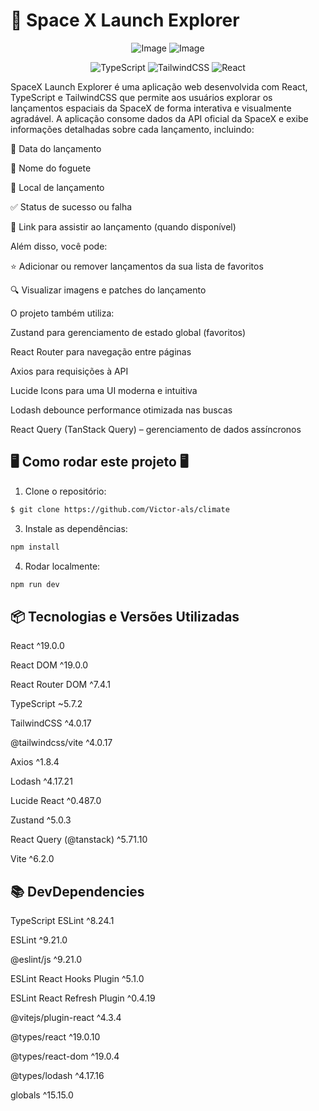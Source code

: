 # 🚀 Space X Launch Explorer

<div align="center">

 ![Image](https://github.com/user-attachments/assets/c7e75935-c4ba-495d-9319-01a629396a2b)
 ![Image](https://github.com/user-attachments/assets/ca67a80b-9ca4-4c02-9881-33b42751f906)
<div data-badges>
    <img src="https://img.shields.io/badge/typescript-%23007ACC.svg?style=for-the-badge&logo=typescript&logoColor=white" alt="TypeScript" />
    <img src="https://img.shields.io/badge/tailwindcss-%2338B2AC.svg?style=for-the-badge&logo=tailwind-css&logoColor=white" alt="TailwindCSS" />
    <img src="https://img.shields.io/badge/react-%2320232a.svg?style=for-the-badge&logo=react&logoColor=%2361DAFB" alt="React" />
</div>

</div>

SpaceX Launch Explorer é uma aplicação web desenvolvida com React, TypeScript e TailwindCSS que permite aos usuários explorar os lançamentos espaciais da SpaceX de forma interativa e visualmente agradável.
A aplicação consome dados da API oficial da SpaceX e exibe informações detalhadas sobre cada lançamento, incluindo:

📅 Data do lançamento

🚀 Nome do foguete

📍 Local de lançamento

✅ Status de sucesso ou falha

🎥 Link para assistir ao lançamento (quando disponível)

Além disso, você pode:

⭐ Adicionar ou remover lançamentos da sua lista de favoritos

🔍 Visualizar imagens e patches do lançamento


O projeto também utiliza:

Zustand para gerenciamento de estado global (favoritos)

React Router para navegação entre páginas

Axios para requisições à API

Lucide Icons para uma UI moderna e intuitiva

Lodash debounce performance otimizada nas buscas

React Query (TanStack Query) – gerenciamento de dados assíncronos

## 🖥️ Como rodar este projeto 🖥️

1. Clone o repositório:

```sh
$ git clone https://github.com/Victor-als/climate
```

3. Instale as dependências:

```sh
npm install
```
4. Rodar localmente:

```sh
npm run dev
```

## 📦 Tecnologias e Versões Utilizadas
React	^19.0.0

React DOM	^19.0.0

React Router DOM	^7.4.1

TypeScript	~5.7.2

TailwindCSS	^4.0.17

@tailwindcss/vite	^4.0.17

Axios	^1.8.4

Lodash	^4.17.21

Lucide React	^0.487.0

Zustand	^5.0.3

React Query (@tanstack)	^5.71.10

Vite	^6.2.0

## 📚 DevDependencies

TypeScript ESLint	^8.24.1

ESLint	^9.21.0

@eslint/js	^9.21.0

ESLint React Hooks Plugin	^5.1.0

ESLint React Refresh Plugin	^0.4.19

@vitejs/plugin-react	^4.3.4

@types/react	^19.0.10

@types/react-dom	^19.0.4

@types/lodash	^4.17.16

globals	^15.15.0


